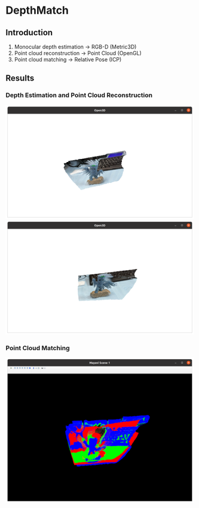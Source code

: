 # DepthMatch

## Introduction

1. Monocular depth estimation -> RGB-D (Metric3D)
2. Point cloud reconstruction -> Point Cloud (OpenGL)
3. Point cloud matching -> Relative Pose (ICP)

## Results

### Depth Estimation and Point Cloud Reconstruction

![](outputs/groot1_point_cloud.png)
![](outputs/groot2_point_cloud.png)

### Point Cloud Matching

![](outputs/matching.png)
